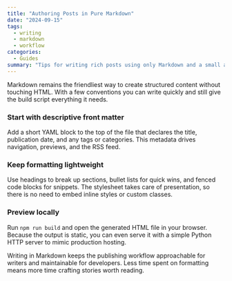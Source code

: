 ```yaml
---
title: "Authoring Posts in Pure Markdown"
date: "2024-09-15"
tags:
  - writing
  - markdown
  - workflow
categories:
  - Guides
summary: "Tips for writing rich posts using only Markdown and a small amount of front matter."
---
```


Markdown remains the friendliest way to create structured content without touching HTML. With a few conventions you can write quickly and still give the build script everything it needs.

### Start with descriptive front matter

Add a short YAML block to the top of the file that declares the title, publication date, and any tags or categories. This metadata drives navigation, previews, and the RSS feed.

### Keep formatting lightweight

Use headings to break up sections, bullet lists for quick wins, and fenced code blocks for snippets. The stylesheet takes care of presentation, so there is no need to embed inline styles or custom classes.

### Preview locally

Run `npm run build` and open the generated HTML file in your browser. Because the output is static, you can even serve it with a simple Python HTTP server to mimic production hosting.

Writing in Markdown keeps the publishing workflow approachable for writers and maintainable for developers. Less time spent on formatting means more time crafting stories worth reading.
